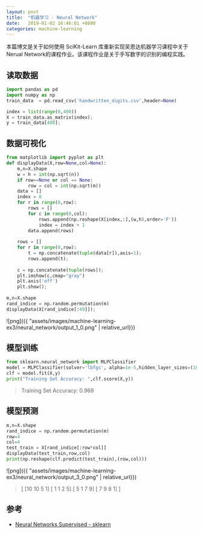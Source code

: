 ```yaml
---
layout: post
title:  "机器学习 - Neural Network"
date:   2019-01-02 16:46:01 +0800
categories: machine-learning
---
```


本篇博文是关于如何使用 SciKit-Learn 库重新实现吴恩达机器学习课程中关于 
Nerual Network的课程作业。该课程作业是关于手写数字的识别的编程实践。

## 读取数据

```python
import pandas as pd
import numpy as np
train_data  = pd.read_csv('handwritten_digits.csv',header=None)

index = list(range(0,400))
X = train_data.as_matrix(index);
y = train_data[400];
```

## 数据可视化

```python
from matplotlib import pyplot as plt
def displayData(X,row=None,col=None):
    m,n=X.shape
    w = h = int(np.sqrt(n))
    if row==None or col == None:
        row = col = int(np.sqrt(m))
    data = []
    index = 0
    for r in range(0,row):
        rows = []
        for c in range(0,col):
            rows.append(np.reshape(X[index,:],(w,h),order='F'))
            index = index + 1
        data.append(rows)
    
    rows = []
    for r in range(0,row):
        t = np.concatenate(tuple(data[r]),axis=1);
        rows.append(t);
    
    c = np.concatenate(tuple(rows));
    plt.imshow(c,cmap="gray")
    plt.axis('off')
    plt.show();
        
m,n=X.shape
rand_indice = np.random.permutation(m)
displayData(X[rand_indice[:49]]);
```

![png]({{ "assets/images/machine-learning-ex3/neural_network/output_1_0.png" | relative_url}})

## 模型训练

```python
from sklearn.neural_network import MLPClassifier
model = MLPClassifier(solver='lbfgs', alpha=1e-5,hidden_layer_sizes=(10,), random_state=1);
clf = model.fit(X,y)
print("Training Set Accuracy: ",clf.score(X,y))
```

> Training Set Accuracy:  0.969

## 模型预测

```python
m,n=X.shape
rand_indice = np.random.permutation(m)
row=4
col=4
test_train = X[rand_indice[:row*col]]
displayData(test_train,row,col)
print(np.reshape(clf.predict(test_train),(row,col)))
```

![png]({{ "assets/images/machine-learning-ex3/neural_network/output_3_0.png" | relative_url}})

> [ [10 10  5  1]
>   [ 1  1  2  5]
>   [ 5  1  7  9]
>   [ 7  9  8  1] ]

## 参考

* [Neural Networks Supervised - sklearn][1]

[1]:https://scikit-learn.org/stable/modules/neural_networks_supervised.html "Neural Networks Supervised - sklearn"

